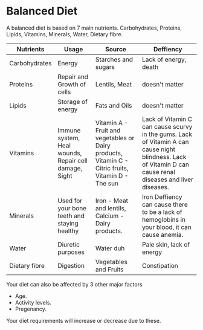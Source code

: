 # Balanced Diet
A balanced diet is based on 7 main nutrients. Carbohydrates, Proteins, Lipids, Vitamins, Minerals, Water, Dietary fibre.

| Nutrients | Usage | Source | Deffiency |
| --- | --- | --- |--- |
| Carbohydrates | Energy | Starches and sugars | Lack of energy, death |
| Proteins | Repair and Growth of cells | Lentils, Meat | doesn't matter |
| Lipids | Storage of energy | Fats and Oils | doesn't matter |
| Vitamins | Immune system, Heal wounds, Repair cell damage, Sight | Vitamin A - Fruit and vegetables or Dairy products, Vitamin C - Citric fruits, Vitamin D - The sun | Lack of Vitamin C can cause scurvy in the gums. Lack of Vitamin A can cause night blindness. Lack of Vitamin D can cause renal diseases and liver diseases.| 
| Minerals | Used for your bone teeth and staying healthy | Iron - Meat and lentils, Calcium - Dairy products. | Iron Deffiency can cause there to be a lack of hemoglobins in your blood, it can cause anemia. | 
| Water | Diuretic purposes | Water duh | Pale skin, lack of energy |
| Dietary fibre | Digestion | Vegetables and Fruits | Constipation |

Your diet can also be affected by 3 other major factors
- Age.
- Activity levels.
- Pregenancy.

Your diet requirements will increase or decrease due to these.